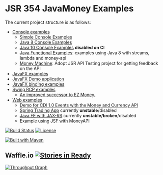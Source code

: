 JSR 354 JavaMoney Examples
==========================

The current project structure is as follows:

- [Console examples](console)
  - [Simple Console Examples](console/javamoney-console-simple)
  - [Java 8 Console Examples](console/javamoney-console-java8)
  - [Java 10 Console Examples](console/javamoney-console-java10) **disabled on CI**
  - [Java Functional Examples](console/functional-example): examples using Java 8 with streams, lambda and money-api
  - [Money Machine](console/moneymachine): Adopt JSR API Testing project for getting feedback on the API
- [JavaFX examples](javafx)
 - [JavaFX Demo application](javafx/money-fxdemo)
 - [JavaFX binding examples](javafx/money-javafx-binding)
- [Swing RCP examples](swing)
  - [An improved successor to EZ Money.](swing/javamoney-ez) 
- [Web examples](web)
  - [Demo for CDI 1.0 Events with the Money and Currency API](web/javamoney-payment-cdi-event)
  - [Spring Trading App](web/javamoney-tradingapp)  currently **unstable**/disabled
  - [Java EE with JAX-RS](web/jax-rs-money) currently **unstable/broken**/disabled
  - [Example using JSF with MoneyAPI](web/jsf-money)

[![Build Status](https://api.travis-ci.org/JavaMoney/javamoney-examples.png?branch=master)](https://travis-ci.org/JavaMoney/javamoney-examples) [![License](http://img.shields.io/badge/license-Apache2-red.svg)](http://opensource.org/licenses/apache-2.0) 

[![Built with Maven](http://maven.apache.org/images/logos/maven-feather.png)](http://maven.org/)

Waffle.io [![Stories in Ready](https://badge.waffle.io/JavaMoney/javamoney-examples.png?label=ready&title=Ready)](https://waffle.io/JavaMoney/javamoney-examples)
-----------

[![Throughput Graph](https://graphs.waffle.io/JavaMoney/javamoney-examples/throughput.svg)](https://waffle.io/JavaMoney/javamoney-examples/metrics)

